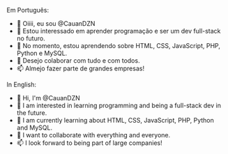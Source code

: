 Em Português:
- 👋 Oiiii, eu sou @CauanDZN
- 👀 Estou interessado em aprender programação e ser um dev full-stack no futuro.
- 🌱 No momento, estou aprendendo sobre HTML, CSS, JavaScript, PHP, Python e MySQL.
- 💞️ Desejo colaborar com tudo e com todos.
- 📫 Almejo fazer parte de grandes empresas! 

In English:
- 👋 Hi, I'm @CauanDZN
- 👀 I am interested in learning programming and being a full-stack dev in the future.
- 🌱 I am currently learning about HTML, CSS, JavaScript, PHP, Python and MySQL.
- 💞️ I want to collaborate with everything and everyone.
- 📫 I look forward to being part of large companies!
